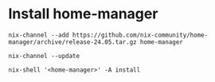 # Install home-manager

```
nix-channel --add https://github.com/nix-community/home-manager/archive/release-24.05.tar.gz home-manager

nix-channel --update

nix-shell '<home-manager>' -A install
```
